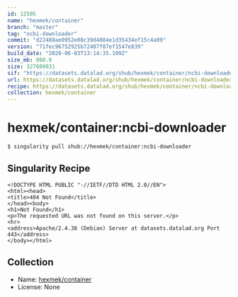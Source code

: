 ```yaml
---
id: 12505
name: "hexmek/container"
branch: "master"
tag: "ncbi-downloader"
commit: "d22488ae0952e08c39d4084e1d35434ef15c4a09"
version: "71fec96752925b72487f87ef1547e839"
build_date: "2020-06-03T13:14:35.109Z"
size_mb: 860.0
size: 327680031
sif: "https://datasets.datalad.org/shub/hexmek/container/ncbi-downloader/2020-06-03-d22488ae-71fec967/71fec96752925b72487f87ef1547e839.sif"
url: https://datasets.datalad.org/shub/hexmek/container/ncbi-downloader/2020-06-03-d22488ae-71fec967/
recipe: https://datasets.datalad.org/shub/hexmek/container/ncbi-downloader/2020-06-03-d22488ae-71fec967/Singularity
collection: hexmek/container
---
```


# hexmek/container:ncbi-downloader

```bash
$ singularity pull shub://hexmek/container:ncbi-downloader
```

## Singularity Recipe

```singularity
<!DOCTYPE HTML PUBLIC "-//IETF//DTD HTML 2.0//EN">
<html><head>
<title>404 Not Found</title>
</head><body>
<h1>Not Found</h1>
<p>The requested URL was not found on this server.</p>
<hr>
<address>Apache/2.4.38 (Debian) Server at datasets.datalad.org Port 443</address>
</body></html>
```

## Collection

 - Name: [hexmek/container](https://github.com/hexmek/container)
 - License: None

